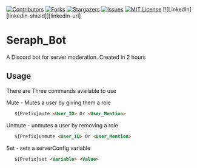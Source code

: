 [![Contributors][contributors-shield]][contributors-url]
[![Forks][forks-shield]][forks-url]
[![Stargazers][stars-shield]][stars-url]
[![Issues][issues-shield]][issues-url]
[![MIT License][license-shield]][license-url]
[![LinkedIn][linkedin-shield]][linkedin-url]

# Seraph_Bot
A Discord bot for server moderation. Created in 2 hours

## Usage
There are Three commands available to use 

Mute - Mutes a user by giving them a role

```md
   ${Prefix}mute <User_ID> Or <User_Mention>
```

Unmute - unmutes a user by removing a role

```md
   ${Prefix}unmute <User_ID> Or <User_Mention>
```

Set - sets a serverConfig variable

```md
   ${Prefix}set <Variable> <Value>
```

<!-- MARKDOWN LINKS & IMAGES -->
<!-- https://www.markdownguide.org/basic-syntax/#reference-style-links -->
[contributors-shield]: https://img.shields.io/github/contributors/othneildrew/Best-README-Template.svg?style=for-the-badge
[contributors-url]: https://github.com/othneildrew/Best-README-Template/graphs/contributors
[forks-shield]: https://img.shields.io/github/forks/othneildrew/Best-README-Template.svg?style=for-the-badge
[forks-url]: https://github.com/BrandonHuu/Seraph_Bot//network/members
[stars-shield]: https://img.shields.io/github/stars/othneildrew/Best-README-Template.svg?style=for-the-badge
[stars-url]: https://github.com/BrandonHuu/Seraph_Bot//stargazers
[issues-shield]: https://img.shields.io/github/issues/othneildrew/Best-README-Template.svg?style=for-the-badge
[issues-url]: https://github.com/BrandonHuu/Seraph_Bot//issues
[license-shield]: https://img.shields.io/github/license/othneildrew/Best-README-Template.svg?style=for-the-badge
[license-url]: https://github.com/BrandonHuu/Seraph_Bot/blob/master/LICENSE.txt
